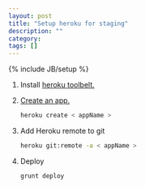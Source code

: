 ```yaml
---
layout: post
title: "Setup heroku for staging"
description: ""
category: 
tags: []
---
```

{% include JB/setup %}


1. Install [heroku toolbelt.](https://toolbelt.heroku.com/)

1. [Create an app.](https://dashboard.heroku.com/apps)
    
    ```bash
    heroku create < appName >
    ```
    
1. Add Heroku remote to git

    ```bash
    heroku git:remote -a < appName >
    ```

1. Deploy

    ```bash
    grunt deploy
    ```
    
